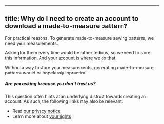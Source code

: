 ***

## title: Why do I need to create an account to download a made-to-measure pattern?

For practical reasons.
To generate made-to-measure sewing patterns, we need your measurements.

Asking for them every time would be rather tedious, so we need to store
this information. And your account is where we do that.

Without a way to store your measurements, generating made-to-measure patterns
would be hopelessly inpractical.

<Note>

##### Are you asking because you don't trust us?

This question often hints at an underlying distrust towards
creating an account. As such, the following links may also be relevant:

*   Read [our privacy notice][1]
*   Learn more about [your rights][2]

</Note>

[1]: /docs/various/privacy/

[2]: /docs/various/rights/

